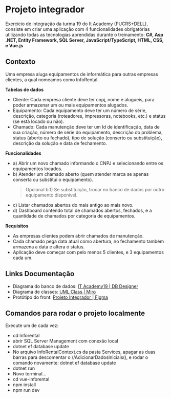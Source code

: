 # Projeto integrador

Exercício de integração da turma 19 do It Academy (PUCRS+DELL), consiste em criar uma aplicação com 4 funcionalidades obrigatórias utilizando todas as tecnologias aprendidas durante o treinamento:
**C#, Asp .NET, Entity Framework, SQL Server, JavaScript/TypeScript, HTML, CSS, e Vue.js**

## Contexto

Uma empresa aluga equipamentos de informática para outras empresas clientes, a qual nomeamos como InfoRental.

**Tabelas de dados**

- Cliente:
  Cada empresa cliente deve ter cnpj, nome e alugueis, para poder armazenar um ou mais equipamentos alugados.
- Equipamento:
  Cada equipamento deve ter um número de série, descrição, categoria (roteadores, impressoras, notebooks, etc.) e status (se está locado ou não).
- Chamado:
  Cada manutenção deve ter um Id de identificação, data de sua criação, número de série do equipamento, descrição do problema, status (aberto ou fechado), tipo de solução (conserto ou substituição), descrição da solução e data de fechamento.

**Funcionalidades**

- a) Abrir um novo chamado informando o CNPJ e selecionando entre os equipamentos locados.
- b) Atender um chamado aberto (quem atender marca se apenas conserta ou substitui o equipamento).
  > Opcional b.1) Se substituição, trocar no banco de dados por outro equipamento disponível.
- c) Listar chamados abertos do mais antigo ao mais novo.
- d) Dashboard contendo total de chamados abertos, fechados, e a quantidade de chamados por categoria de equipamentos.

**Requisitos**

- As empresas clientes podem abrir chamados de manutenção.
- Cada chamado pega data atual como abertura, no fechamento também armazena a data e altera o status.
- Aplicação deve começar com pelo menos 5 clientes, e 3 equipamentos cada um.

## Links Documentação

- Diagrama do banco de dados:
  [IT Academy19 | DB Designer](https://erd.dbdesigner.net/designer/schema/1692905592-it-academy19)
- Diagrama de classes:
  [UML Class | Miro](https://miro.com/app/board/uXjVNde0R9s=/?share_link_id=562019399343)
- Protótipo do front:
  [Projeto Integrador | Figma](https://www.figma.com/file/KBOviyyc5qhqAzBZ8K933v/Projeto-Integrador-team-library?type=design&node-id=2311-3&mode=design&t=TmR2amluf0IM38Ky-0)

## Comandos para rodar o projeto localmente

Execute um de cada vez:

- cd Inforental
- abrir SQL Server Management com conexão local
- dotnet ef database update
- No arquivo InfoRentalContext.cs da pasta Services, apagar as duas barras para descomentar o //AdicionarDadosIniciais(), e rodar o comando novamente: dotnet ef database update
- dotnet run
- Novo terminal...
- cd vue-inforental
- npm install
- npm run dev
